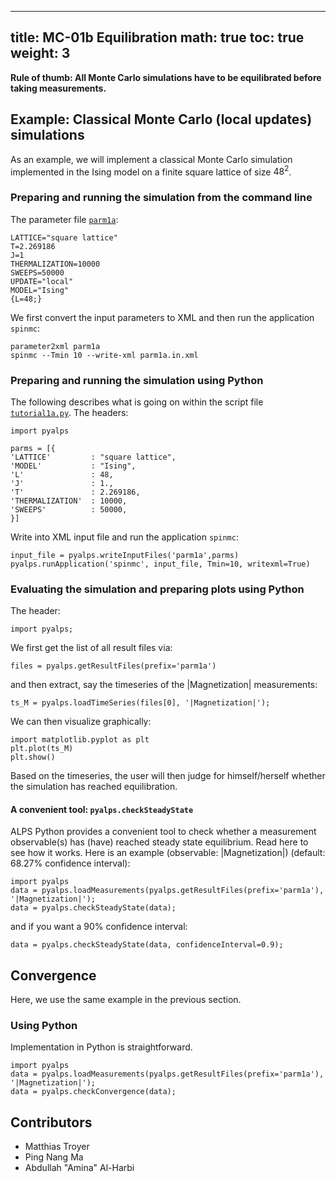 
---
title: MC-01b Equilibration
math: true
toc: true
weight: 3
---

**Rule of thumb: All Monte Carlo simulations have to be equilibrated before taking measurements.**

## Example: Classical Monte Carlo (local updates) simulations

As an example, we will implement a classical Monte Carlo simulation implemented in the Ising model on a finite square lattice of size $48^2$.

### Preparing and running the simulation from the command line

The parameter file <a href="../codes/mc-01b-equilibration-and-convergence/parm1a" download>`parm1a`</a>:

    LATTICE="square lattice"
    T=2.269186
    J=1
    THERMALIZATION=10000
    SWEEPS=50000  
    UPDATE="local"
    MODEL="Ising"
    {L=48;}

We first convert the input parameters to XML and then run the application `spinmc`:

    parameter2xml parm1a
    spinmc --Tmin 10 --write-xml parm1a.in.xml

### Preparing and running the simulation using Python

The following describes what is going on within the script file <a href="../codes/mc-01b-equilibration-and-convergence/tutorial1a.py" download>`tutorial1a.py`</a>.
The headers:

    import pyalps

    parms = [{
    'LATTICE'         : "square lattice",
    'MODEL'           : "Ising",
    'L'               : 48,
    'J'               : 1.,
    'T'               : 2.269186,
    'THERMALIZATION'  : 10000,
    'SWEEPS'          : 50000,
    }]

Write into XML input file and run the application `spinmc`:

    input_file = pyalps.writeInputFiles('parm1a',parms)
    pyalps.runApplication('spinmc', input_file, Tmin=10, writexml=True)

### Evaluating the simulation and preparing plots using Python

The header:

    import pyalps;

We first get the list of all result files via:

    files = pyalps.getResultFiles(prefix='parm1a')

and then extract, say the timeseries of the |Magnetization| measurements:

    ts_M = pyalps.loadTimeSeries(files[0], '|Magnetization|');
    
We can then visualize graphically:

    import matplotlib.pyplot as plt
    plt.plot(ts_M)
    plt.show()
    
Based on the timeseries, the user will then judge for himself/herself whether the simulation has reached equilibration.

#### A convenient tool: `pyalps.checkSteadyState`

ALPS Python provides a convenient tool to check whether a measurement observable(s) has (have) reached steady state equilibrium. Read here to see how it works.
Here is an example (observable: |Magnetization|) (default: 68.27% confidence interval):

    import pyalps
    data = pyalps.loadMeasurements(pyalps.getResultFiles(prefix='parm1a'), '|Magnetization|');
    data = pyalps.checkSteadyState(data);
    
and if you want a 90% confidence interval:

    data = pyalps.checkSteadyState(data, confidenceInterval=0.9);
    
## Convergence

Here, we use the same example in the previous section.

### Using Python

Implementation in Python is straightforward.

    import pyalps
    data = pyalps.loadMeasurements(pyalps.getResultFiles(prefix='parm1a'), '|Magnetization|');
    data = pyalps.checkConvergence(data);
    
## Contributors

- Matthias Troyer
- Ping Nang Ma
- Abdullah "Amina" Al-Harbi


